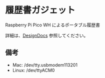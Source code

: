 # 履歴書ガジェット

Raspberry Pi Pico WH によるポータブル履歴書

詳細は、[DesignDocs](./docs/DesignDocs.md) 参照してください。

## 備考

- Mac: /dev/tty.usbmodem113201
- Linux: /dev/ttyACM0
